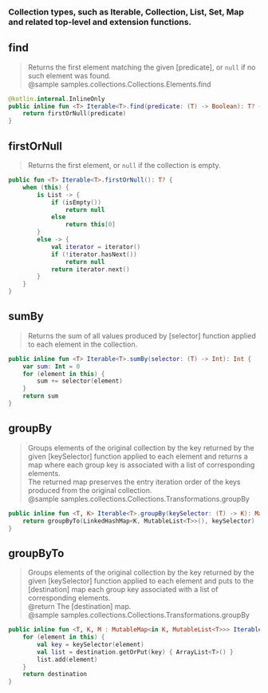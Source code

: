 ### Collection types, such as Iterable, Collection, List, Set, Map and related top-level and extension functions.
## find
> Returns the first element matching the given [predicate], or `null` if no such element was found.  
> @sample samples.collections.Collections.Elements.find
```kotlin
@kotlin.internal.InlineOnly
public inline fun <T> Iterable<T>.find(predicate: (T) -> Boolean): T? {
    return firstOrNull(predicate)
}
```
## firstOrNull
> Returns the first element, or `null` if the collection is empty.
```kotlin
public fun <T> Iterable<T>.firstOrNull(): T? {
    when (this) {
        is List -> {
            if (isEmpty())
                return null
            else
                return this[0]
        }
        else -> {
            val iterator = iterator()
            if (!iterator.hasNext())
                return null
            return iterator.next()
        }
    }
}
```
## sumBy
> Returns the sum of all values produced by [selector] function applied to each element in the collection.
```kotlin
public inline fun <T> Iterable<T>.sumBy(selector: (T) -> Int): Int {
    var sum: Int = 0
    for (element in this) {
        sum += selector(element)
    }
    return sum
}
```
## groupBy
> Groups elements of the original collection by the key returned by the given [keySelector] function applied to each element and returns a map where each group key is associated with a list of corresponding elements.   
> The returned map preserves the entry iteration order of the keys produced from the original collection.   
> @sample samples.collections.Collections.Transformations.groupBy
```kotlin
public inline fun <T, K> Iterable<T>.groupBy(keySelector: (T) -> K): Map<K, List<T>> {
    return groupByTo(LinkedHashMap<K, MutableList<T>>(), keySelector)
}
```
## groupByTo
> Groups elements of the original collection by the key returned by the given [keySelector] function applied to each element and puts to the [destination] map each group key associated with a list of corresponding elements.  
> @return The [destination] map.  
> @sample samples.collections.Collections.Transformations.groupBy
```kotlin
public inline fun <T, K, M : MutableMap<in K, MutableList<T>>> Iterable<T>.groupByTo(destination: M, keySelector: (T) -> K): M {
    for (element in this) {
        val key = keySelector(element)
        val list = destination.getOrPut(key) { ArrayList<T>() }
        list.add(element)
    }
    return destination
}
```
